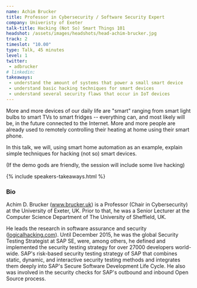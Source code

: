 ```yaml
---
name: Achim Brucker
title: Professor in Cybersecurity / Software Security Expert
company: Univeristy of Exeter 
talk-title: Hacking (Not So) Smart Things 101
headshot: /assets/images/headshots/head-achim-brucker.jpg
track: 2
timeslot: "10.00"
type: Talk, 45 minutes
level: 1
twitter:
 - adbrucker
# linkedin: 
takeaways:
 - understand the amount of systems that power a small smart device
 - understand basic hacking techniques for smart devices
 - understand several security flaws that occur in IoT devices
---
```


<p>More and more devices of our daily life are "smart" ranging from
 smart light bulbs to smart TVs to smart fridges -- everything can,
 and most likely will be, in the future connected to the
 Internet. More and more people are already used to remotely
 controlling their heating at home using their smart phone. </p>

<p>In this talk, we will, using smart home automation as an example, 
 explain simple techniques for hacking (not so) smart devices.</p>

<p>(If the demo gods are friendly, the session will include some live hacking)</p>

{% include speakers-takeaways.html %}

<h3>Bio</h3>
<p>Achim D. Brucker (<a href="http://www.brucker.uk" target="_blank" rel="noopener nofollow">www.brucker.uk</a>) is a Professor (Chair in Cybersecurity) at the University of Exeter, UK. Prior to that, he was a  Senior Lecturer at the Computer Science Department of The University of Sheffield, UK. </p>

<p>He leads the research in software assurance and security 
  (<a href="https:/logicalhacking.uk" target="_blank" rel="noopener nofollow">logicalhacking.com</a>).  Until December 2015, he was the global Security 
  Testing Strategist at SAP SE, were, among others, he defined and implemented 
  the security testing strategy for over 27000 developers world-wide. SAP's 
  risk-based security testing strategy of SAP that combines static, dynamic, 
  and interactive security testing methods and integrates them deeply into 
  SAP's Secure Software Development Life Cycle. He also was involved in the 
  security checks for SAP's outbound and inbound Open Source process. </p>
 